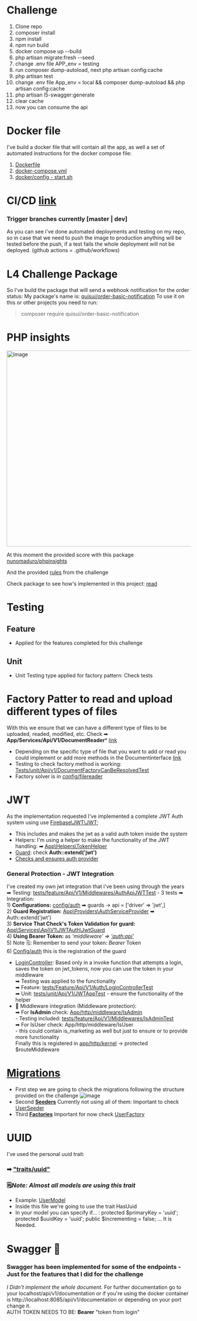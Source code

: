 # Challenge

1) Clone repo
2) composer install
3) npm install
4) npm run build
5) docker compose up --build
6) php artisan migrate:fresh --seed
7) change .env file APP_env = testing
8) run composer dump-autoload, next php artisan config:cache
9) php artisan test
10) change .env file App_env = local && composer dump-autoload && php artisan config:cache
11) php artisan l5-swagger:generate
12) clear cache
13) now you can consume the api
# Docker file

I've build a docker file that will contain all the app, as well a set of automated instructions for the docker compose file:
1) [Dockerfile](https://github.com/Quisui/buckhill-challenge/blob/develop/Dockerfile)
2) [docker-compose.yml](https://github.com/Quisui/buckhill-challenge/blob/develop/docker-compose.yml)
3) [docker/config - start.sh](https://github.com/Quisui/buckhill-challenge/tree/develop/docker)

# CI/CD [link](https://github.com/Quisui/buckhill-challenge/tree/develop/.github/workflows)
### Trigger branches currently [master | dev]
As you can see i've done automated deployments and testing on my repo, so in case that we need to push the image to production anything will be tested before the push, if a test fails the whole deployment will not be deployed. (github actions = .github/workflows)

# L4 Challenge Package
So I've build the package that will send a webhook notification for the order status:
My package's name is: [quisui/order-basic-notification](https://github.com/Quisui/order-basic-notification)
To use it on this or other projects you need to run:
> composer require quisui/order-basic-notification

# PHP insights <br>
<img width="536" alt="image" src="https://user-images.githubusercontent.com/22399803/227785741-a04886ef-2e90-4e84-b388-2a51a252a180.png"> <br>

At this moment the provided score with this package [nunomaduro/phpinsights](https://github.com/nunomaduro/phpinsights)

And the provided [rules](https://github.com/Quisui/buckhill-challenge/blob/develop/config/insights.php) from the challenge<br>



Check package to see how's implemented in this project: [read](https://github.com/Quisui/order-basic-notification)
# Testing
## Feature
- Applied for the features completed for this challenge
## Unit
- Unit Testing type applied for factory pattern: Check tests
# Factory Patter to read and upload different types of files
With this we ensure that we can have a different type of files to be uploaded, readed, modified, etc.
Check ➡ **App/Services/Api/V1/DocumentReader*** [link](https://github.com/Quisui/buckhill-challenge/tree/develop/app/Services/Api/V1/DocumentReader)
- Depending on the specific type of file that you want to add or read you could  implement or add more methods in the Documentinterface [link](https://github.com/Quisui/buckhill-challenge/blob/develop/app/Services/Api/V1/DocumentReader/DocumentInterface.php)
- Testing to check factory method is working: [Tests/unit/Api/v1/DocumentFactoryCanBeResolvedTest](https://github.com/Quisui/buckhill-challenge/blob/develop/tests/Unit/Api/V1/DocumentFactoryCanBeResolvedTest.php)
- Factory solver is in [config/filereader](https://github.com/Quisui/buckhill-challenge/blob/develop/config/filereader.php)
# JWT
As the implementation requested I've implemented a complete JWT Auth system using use [Firebase\JWT\JWT](https://github.com/firebase/php-jwt);
- This includes and makes the jwt as a valid auth token inside the system
- Helpers: I'm using a helper to make the functionality of the JWT handling: ➡ [App\Helpers\TokenHelper](https://github.com/Quisui/buckhill-challenge/blob/develop/app/Helpers/TokenHelper.php)
- [Guard](https://github.com/Quisui/buckhill-challenge/blob/develop/app/Providers/AuthServiceProvider.php): check **Auth::extend('jwt')**
- [Checks and ensures auth provider](https://github.com/Quisui/buckhill-challenge/blob/develop/app/Services/Api/V1/JWTAuth/JwtGuard.php)

### General Protection - JWT Integration
I've created my own jwt integration that i've been using through the years<br>
➡ Testing: [tests/feature/Api/V1/Middlewares/AuthApiJWTTest](https://github.com/Quisui/buckhill-challenge/blob/develop/tests/Feature/Api/V1/Middlewares/AuthApiJWTTest.php) - 3 tests
➡ Integration:<br>
    1) **Configurations:** [config/auth](https://github.com/Quisui/buckhill-challenge/blob/develop/config/auth.php) ➡ guards -> api = ['driver' => 'jwt',] <br>
    2) **Guard Registration:** [App\Providers\AuthServiceProvider](https://github.com/Quisui/buckhill-challenge/blob/develop/app/Providers/AuthServiceProvider.php) ➡ Auth::extend('jwt') <br>
    3) **Service That Check's Token Validation for guard:** [App\Services\Api\V1\JWTAuth\JwtGuard](https://github.com/Quisui/buckhill-challenge/blob/develop/app/Services/Api/V1/JWTAuth/JwtGuard.php) <br>
    4) **Using Bearer Token:** as *'middleware' => ['auth:api'](https://github.com/Quisui/buckhill-challenge/blob/develop/routes/api.php)*  <br>
    5) Note 🗒️: Remember to send your token: *Bearer* Token <br>
    6) [Config/auth](https://github.com/Quisui/buckhill-challenge/blob/develop/config/auth.php) this is the registration of the guard
        
- [LoginController](https://github.com/Quisui/buckhill-challenge/blob/develop/app/Http/Controllers/Api/V1/Auth/LoginController.php): Based only in a invoke function that attempts a login, saves the token on jwt_tokens, now you can use the token in your middleware<br>
    ➡ Testing was applied to the functionality<br>
        ➡ Feature: [tests/Feature/Api/V1/Auth/LoginControllerTest](https://github.com/Quisui/buckhill-challenge/blob/develop/tests/Feature/Api/V1/Auth/LoginControllerTest.php)<br>
        ➡ Unit: [tests/unit/Api/V1/JWTAppTest](https://github.com/Quisui/buckhill-challenge/blob/develop/tests/Unit/Api/V1/JWTAppTest.php) - ensure the functionality of the helper<br>
- 🌉 Middleware integration (Middleware protection): <br>
    ➡ For **IsAdmin** check: [App/http/middleware/IsAdmin](https://github.com/Quisui/buckhill-challenge/blob/develop/app/Http/Middleware/IsAdmin.php) <br>
        - Testing included: [tests/feature/Api/V1/Middlewares/IsAdminTest](https://github.com/Quisui/buckhill-challenge/blob/develop/tests/Feature/Api/V1/Middlewares/IsAdminTest.php) <br>
    ➡ For IsUser check: App/http/middleware/IsUser <br>
        - this could contain is_marketing as well but just to ensure or to provide more functionality <br>
Finally this is registered in [app/http/kernel](https://github.com/Quisui/buckhill-challenge/blob/develop/app/Http/Kernel.php) -> protected $routeMiddleware 

# [Migrations](https://github.com/Quisui/buckhill-challenge/tree/develop/database/migrations)
- First step we are going to check the migrations following the structure provided on the challenge
![image](https://user-images.githubusercontent.com/22399803/227690277-19cb7291-4dd9-4ee3-b8ae-cfed1835d6b1.png)
- Second **[Seeders](https://github.com/Quisui/buckhill-challenge/tree/develop/database/seeders)**
  Currently not using all of them: 
    Important to check [UserSeeder](https://github.com/Quisui/buckhill-challenge/blob/develop/database/seeders/UserSeeder.php)
- Third **[Factories](https://github.com/Quisui/buckhill-challenge/tree/develop/database/factories)**
  Important for now check [UserFactory](https://github.com/Quisui/buckhill-challenge/blob/develop/database/factories/UserFactory.php)
    
# UUID
I've used the personal uuid trait: 
### ➡ ["traits/uuid"](https://github.com/Quisui/buckhill-challenge/blob/develop/app/Traits/Uuid.php) 
### 🗒️*Note: Almost all models are using this trait*
- Example: [UserModel](https://github.com/Quisui/buckhill-challenge/blob/develop/app/Models/User.php)
- Inside this file we're going to use the trait HasUuid
- In your model you can specify if... : 
    protected $primaryKey = 'uuid';
    protected $uuidKey = 'uuid';
    public $incrementing = false;
  ... It is Needed.
# Swagger 🍵 
### Swagger has been implemented for some of the endpoints - Just for the features that I did for the challenge 
*I Didn't implement the whole document.*
For further documentation go to your localhost/api/v1/documentation or if you're using the docker container is http://localhost:8085/api/v1/documentation or depending on your port change it. <br>
AUTH TOKEN NEEDS TO BE: **Bearer** "token from login"
